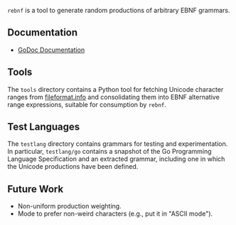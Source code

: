 `rebnf` is a tool to generate random productions of arbitrary EBNF
grammars.

Documentation
-------------
 - [GoDoc Documentation](https://godoc.org/chrispennello.com/go/rebnf)

Tools
-----
The `tools` directory contains a Python tool for fetching Unicode
character ranges from [fileformat.info][1] and consolidating them into EBNF
alternative range expressions, suitable for consumption by `rebnf`.

Test Languages
--------------
The `testlang` directory contains grammars for testing and
experimentation.  In particular, `testlang/go` contains a snapshot of
the Go Programming Language Specification and an extracted grammar,
including one in which the Unicode productions have been defined.

Future Work
-----------
 - Non-uniform production weighting.
 - Mode to prefer non-weird characters (e.g., put it in "ASCII mode").

[1]: http://www.fileformat.info/info/unicode/category/
